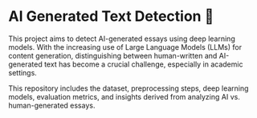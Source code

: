 # AI Generated Text Detection 🚀

This project aims to detect AI-generated essays using deep learning models. With the increasing use of Large Language Models (LLMs) for content generation, distinguishing between human-written and AI-generated text has become a crucial challenge, especially in academic settings.

This repository includes the dataset, preprocessing steps, deep learning models, evaluation metrics, and insights derived from analyzing AI vs. human-generated essays.
